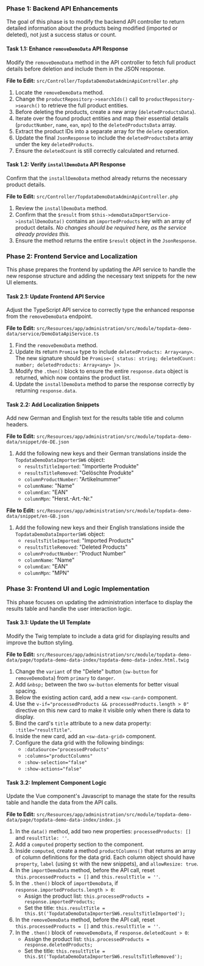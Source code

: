### Phase 1: Backend API Enhancements

The goal of this phase is to modify the backend API controller to return detailed information about the products being modified (imported or deleted), not just a success status or count.

#### Task 1.1: Enhance `removeDemoData` API Response
Modify the `removeDemoData` method in the API controller to fetch full product details before deletion and include them in the JSON response.

**File to Edit:** `src/Controller/TopdataDemoDataAdminApiController.php`

1.  Locate the `removeDemoData` method.
2.  Change the `productRepository->searchIds()` call to `productRepository->search()` to retrieve the full product entities.
3.  Before deleting the products, create a new array (`deletedProductsData`).
4.  Iterate over the found product entities and map their essential details (`productNumber`, `name`, `ean`, `mpn`) to the `deletedProductsData` array.
5.  Extract the product IDs into a separate array for the `delete` operation.
6.  Update the final `JsonResponse` to include the `deletedProductsData` array under the key `deletedProducts`.
7.  Ensure the `deletedCount` is still correctly calculated and returned.

#### Task 1.2: Verify `installDemoData` API Response
Confirm that the `installDemoData` method already returns the necessary product details.

**File to Edit:** `src/Controller/TopdataDemoDataAdminApiController.php`

1.  Review the `installDemoData` method.
2.  Confirm that the `$result` from `$this->demoDataImportService->installDemoData()` contains an `importedProducts` key with an array of product details. *No changes should be required here, as the service already provides this.*
3.  Ensure the method returns the entire `$result` object in the `JsonResponse`.

### Phase 2: Frontend Service and Localization

This phase prepares the frontend by updating the API service to handle the new response structure and adding the necessary text snippets for the new UI elements.

#### Task 2.1: Update Frontend API Service
Adjust the TypeScript API service to correctly type the enhanced response from the `removeDemoData` endpoint.

**File to Edit:** `src/Resources/app/administration/src/module/topdata-demo-data/service/DemoDataApiService.ts`

1.  Find the `removeDemoData` method.
2.  Update its return `Promise` type to include `deletedProducts: Array<any>`. The new signature should be `Promise<{ status: string; deletedCount: number; deletedProducts: Array<any> }>`.
3.  Modify the `.then()` block to ensure the entire `response.data` object is returned, which now contains the product list.
4.  Update the `installDemoData` method to parse the response correctly by returning `response.data`.

#### Task 2.2: Add Localization Snippets
Add new German and English text for the results table title and column headers.

**File to Edit:** `src/Resources/app/administration/src/module/topdata-demo-data/snippet/de-DE.json`

1.  Add the following new keys and their German translations inside the `TopdataDemoDataImporterSW6` object:
    *   `resultsTitleImported`: "Importierte Produkte"
    *   `resultsTitleRemoved`: "Gelöschte Produkte"
    *   `columnProductNumber`: "Artikelnummer"
    *   `columnName`: "Name"
    *   `columnEan`: "EAN"
    *   `columnMpn`: "Herst.-Art.-Nr."

**File to Edit:** `src/Resources/app/administration/src/module/topdata-demo-data/snippet/en-GB.json`

1.  Add the following new keys and their English translations inside the `TopdataDemoDataImporterSW6` object:
    *   `resultsTitleImported`: "Imported Products"
    *   `resultsTitleRemoved`: "Deleted Products"
    *   `columnProductNumber`: "Product Number"
    *   `columnName`: "Name"
    *   `columnEan`: "EAN"
    *   `columnMpn`: "MPN"

### Phase 3: Frontend UI and Logic Implementation

This phase focuses on updating the administration interface to display the results table and handle the user interaction logic.

#### Task 3.1: Update the UI Template
Modify the Twig template to include a data grid for displaying results and improve the button styling.

**File to Edit:** `src/Resources/app/administration/src/module/topdata-demo-data/page/topdata-demo-data-index/topdata-demo-data-index.html.twig`

1.  Change the `variant` of the "Delete" button (`sw-button` for `removeDemoData`) from `primary` to `danger`.
2.  Add `&nbsp;` between the two `sw-button` elements for better visual spacing.
3.  Below the existing action card, add a new `<sw-card>` component.
4.  Use the `v-if="processedProducts && processedProducts.length > 0"` directive on this new card to make it visible only when there is data to display.
5.  Bind the card's `title` attribute to a new data property: `:title="resultTitle"`.
6.  Inside the new card, add an `<sw-data-grid>` component.
7.  Configure the data grid with the following bindings:
    *   `:dataSource="processedProducts"`
    *   `:columns="productColumns"`
    *   `:show-selection="false"`
    *   `:show-actions="false"`

#### Task 3.2: Implement Component Logic
Update the Vue component's Javascript to manage the state for the results table and handle the data from the API calls.

**File to Edit:** `src/Resources/app/administration/src/module/topdata-demo-data/page/topdata-demo-data-index/index.js`

1.  In the `data()` method, add two new properties: `processedProducts: []` and `resultTitle: ''`.
2.  Add a `computed` property section to the component.
3.  Inside `computed`, create a method `productColumns()` that returns an array of column definitions for the data grid. Each column object should have `property`, `label` (using `$t` with the new snippets), and `allowResize: true`.
4.  In the `importDemoData` method, before the API call, reset `this.processedProducts = []` and `this.resultTitle = ''`.
5.  In the `.then()` block of `importDemoData`, if `response.importedProducts.length > 0`:
    *   Assign the product list: `this.processedProducts = response.importedProducts;`
    *   Set the title: `this.resultTitle = this.$t('TopdataDemoDataImporterSW6.resultsTitleImported');`
6.  In the `removeDemoData` method, before the API call, reset `this.processedProducts = []` and `this.resultTitle = ''`.
7.  In the `.then()` block of `removeDemoData`, if `response.deletedCount > 0`:
    *   Assign the product list: `this.processedProducts = response.deletedProducts;`
    *   Set the title: `this.resultTitle = this.$t('TopdataDemoDataImporterSW6.resultsTitleRemoved');`


